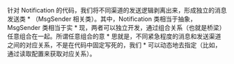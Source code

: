 针对 Notification 的代码，我们将不同渠道的发送逻辑剥离出来，形成独立的消息发送类
     * （MsgSender 相关类）。其中，Notification 类相当于抽象，MsgSender 类相当于实
     * 现，两者可以独立开发，通过组合关系（也就是桥梁）任意组合在一起。所谓任意组合的意
     * 思就是，不同紧急程度的消息和发送渠道之间的对应关系，不是在代码中固定写死的，我们
     * 可以动态地去指定（比如，通过读取配置来获取对应关系）。